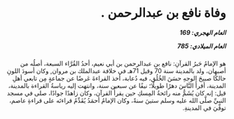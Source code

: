<h1 dir="rtl">وفاة نافع بن عبدالرحمن  .</h1>

<h5 dir="rtl">العام الهجري:  169

العام الميلادي: 785

</h5>

<p dir="rtl">هو الإمامُ حَبرُ القرآنِ: نافع بن عبدالرحمن بن أبي نعيم، أحدُ القُرَّاء السبعة، أصلُه من أصبهان، ولد بالمدينة سنة 70 وقيل 71هـ في خلافة عبدالملك بن مروان, وكان أسودَ اللونِ حالكًا صبيحَ الوجهِ حسَنَ الخُلُق، فيه دُعابة، أخذ القراءةَ عَرضًا عن جماعةٍ مِن تابعي أهلِ المدينة، أقرأَ النَّاسَ دهرًا طويلًا؛ نيفًا عن سبعين سنة، وانتهت إليه رياسةُ القراءة بالمدينة، قيل: إنه كان يُشَمُّ منه رائحةُ المِسكِ حين يقرأُ القرآن، وكان زاهدًا جوادًا، صلى في مسجد النبيِّ صلَّى الله عليه وسلم ستينَ سنةً، وكان الإمامُ أحمَدُ يُقَدِّمُ قراءتَه على قراءةِ عاصم، توفِّيَ في المدينةِ.</p></br>
